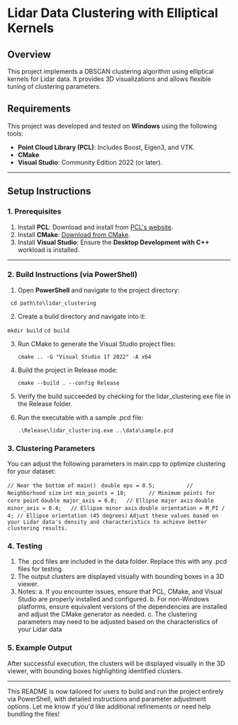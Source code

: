 # Lidar Data Clustering with Elliptical Kernels

## Overview
This project implements a DBSCAN clustering algorithm using elliptical kernels for Lidar data. It provides 3D visualizations and allows flexible tuning of clustering parameters.

## Requirements
This project was developed and tested on **Windows** using the following tools:
- **Point Cloud Library (PCL)**: Includes Boost, Eigen3, and VTK.
- **CMake**
- **Visual Studio**: Community Edition 2022 (or later).

---

## Setup Instructions

### 1. Prerequisites
1. Install **PCL**: Download and install from [PCL's website](https://pointclouds.org/).
2. Install **CMake**: [Download from CMake](https://cmake.org/).
3. Install **Visual Studio**: Ensure the **Desktop Development with C++** workload is installed.

---

### 2. Build Instructions (via PowerShell)
1. Open **PowerShell** and navigate to the project directory:
   
  ```  cd path\to\lidar_clustering  ```

2. Create a build directory and navigate into it:

  ``` mkdir build ```
  ``` cd build ```

3. Run CMake to generate the Visual Studio project files:

   ``` cmake .. -G "Visual Studio 17 2022" -A x64 ```

4. Build the project in Release mode:

   ``` cmake --build . --config Release ```

5. Verify the build succeeded by checking for the lidar_clustering.exe file in the Release folder.

6. Run the executable with a sample .pcd file:

   ``` .\Release\lidar_clustering.exe ..\data\sample.pcd  ```


### 3. Clustering Parameters
You can adjust the following parameters in main.cpp to optimize clustering for your dataset:

```// Near the bottom of main() ```
```double eps = 0.5;          // Neighborhood size```
```int min_points = 10;       // Minimum points for core point```
```double major_axis = 0.8;   // Ellipse major axis```
```double minor_axis = 0.4;   // Ellipse minor axis```
```double orientation = M_PI / 4; // Ellipse orientation (45 degrees)```
```Adjust these values based on your Lidar data's density and characteristics to achieve better clustering results.```

### 4. Testing
1. The .pcd files are included in the data folder. Replace this with any .pcd files for testing.
2. The output clusters are displayed visually with bounding boxes in a 3D viewer. 
3. Notes:
    a. If you encounter issues, ensure that PCL, CMake, and Visual Studio are properly installed and configured.
    b. For non-Windows platforms, ensure equivalent versions of the dependencies are installed and adjust the CMake generator as needed.
    c. The clustering parameters may need to be adjusted based on the characteristics of your Lidar data

### 5. Example Output
After successful execution, the clusters will be displayed visually in the 3D viewer, with bounding boxes highlighting identified clusters.

---

This README is now tailored for users to build and run the project entirely via PowerShell, with detailed instructions and parameter adjustment options. Let me know if you'd like additional refinements or need help bundling the files!


